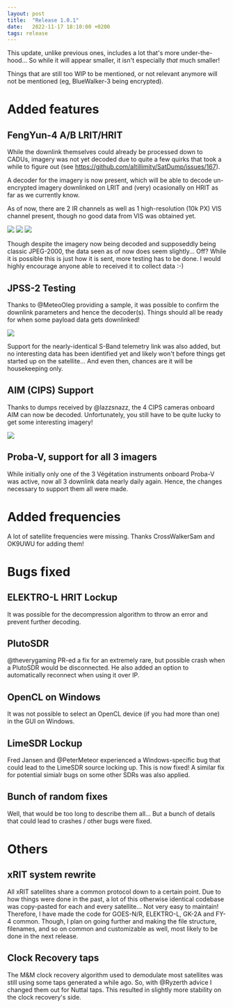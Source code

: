 ```yaml
---
layout: post
title:  "Release 1.0.1"
date:   2022-11-17 18:10:00 +0200
tags: release
---
```


This update, unlike previous ones, includes a lot that's more under-the-hood... So while it will appear smaller, it isn't especially *that* much smaller!   

Things that are still too WIP to be mentioned, or not relevant anymore will not be mentioned (eg, BlueWalker-3 being encrypted).

# Added features

## FengYun-4 A/B LRIT/HRIT

While the downlink themselves could already be processed down to CADUs, imagery was not yet decoded due to quite a few quirks that took a while to figure out (see https://github.com/altillimity/SatDump/issues/167).  

A decoder for the imagery is now present, which will be able to decode un-encrypted imagery downlinked on LRIT and (very) ocasionally on HRIT as far as we currently know.  

As of now, there are 2 IR channels as well as 1 high-resolution (10k PX) VIS channel present, though no good data from VIS was obtained yet.  

![](/assets/release_101/FY4A_9_20220713T161400Z.png)
![](/assets/release_101/FY4A_12_20220713T161400Z.png)
![](/assets/release_101/FY4A_1_20220713T161400Z.png)

Though despite the imagery now being decoded and supposeddly being classic JPEG-2000, the data seen as of now does seem slightly... Off? While it is possible this is just how it is sent, more testing has to be done. I would highly encourage anyone able to received it to collect data :-)

## JPSS-2 Testing

Thanks to @MeteoOleg providing a sample, it was possible to confirm the downlink parameters and hence the decoder(s). Things should all be ready for when some payload data gets downlinked!

![](/assets/release_101/jpss2.png)

Support for the nearly-identical S-Band telemetry link was also added, but no interesting data has been identified yet and likely won't before things get started up on the satellite... And even then, chances are it will be housekeeping only.

## AIM (CIPS) Support

Thanks to dumps received by @lazzsnazz, the 4 CIPS cameras onboard AIM can now be decoded. Unfortunately, you still have to be quite lucky to get some interesting imagery!

![](/assets/release_101/aim1.gif)

## Proba-V, support for all 3 imagers

While initially only one of the 3 Végétation instruments onboard Proba-V was active, now all 3 downlink data nearly daily again. Hence, the changes necessary to support them all were made.

# Added frequencies

A lot of satellite frequencies were missing. Thanks CrossWalkerSam and OK9UWU for adding them!

# Bugs fixed

## ELEKTRO-L HRIT Lockup

It was possible for the decompression algorithm to throw an error and prevent further decoding. 

## PlutoSDR

@theverygaming PR-ed a fix for an extremely rare, but possible crash when a PlutoSDR would be disconnected. He also added an option to automatically reconnect when using it over IP.

## OpenCL on Windows

It was not possible to select an OpenCL device (if you had more than one) in the GUI on Windows.

## LimeSDR Lockup

Fred Jansen and @PeterMeteor experienced a Windows-specific bug that could lead to the LimeSDR source locking up. This is now fixed! A similar fix for potential simialr bugs on some other SDRs was also applied.

## Bunch of random fixes

Well, that would be too long to describe them all... But a bunch of details that could lead to crashes / other bugs were fixed.

# Others

## xRIT system rewrite

All xRIT satellites share a common protocol down to a certain point. Due to how things were done in the past, a lot of this otherwise identical codebase was copy-pasted for each and every satellite... Not very easy to maintain!  
Therefore, I have made the code for GOES-N/R, ELEKTRO-L, GK-2A and FY-4 common. Though, I plan on going further and making the file structure, filenames, and so on common and customizable as well, most likely to be done in the next release.

## Clock Recovery taps

The M&M clock recovery algorithm used to demodulate most satellites was still using some taps generated a while ago. So, with @Ryzerth advice I changed them out for Nuttal taps. This resulted in slightly more stability on the clock recovery's side. 
